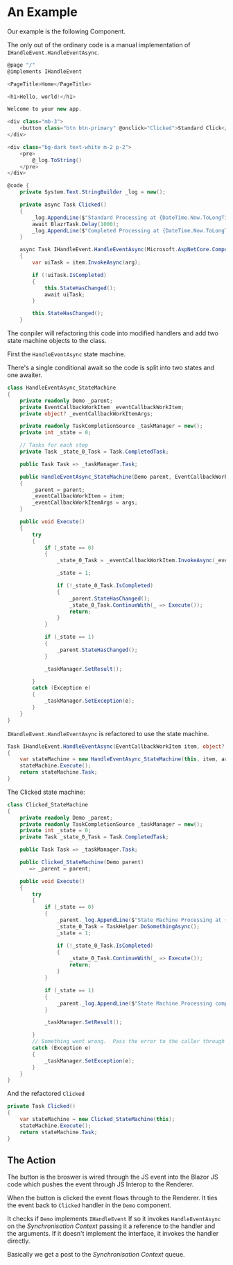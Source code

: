 # An Example

Our example is the following Component.

The only out of the ordinary code is a manual implementation of `IHandleEvent.HandleEventAsync`.

```csharp
@page "/"
@implements IHandleEvent

<PageTitle>Home</PageTitle>

<h1>Hello, world!</h1>

Welcome to your new app.

<div class="mb-3">
    <button class="btn btn-primary" @onclick="Clicked">Standard Click</button>
</div>

<div class="bg-dark text-white m-2 p-2">
    <pre>
        @_log.ToString()
    </pre>
</div>

@code {
    private System.Text.StringBuilder _log = new();

    private async Task Clicked()
    {
        _log.AppendLine($"Standard Processing at {DateTime.Now.ToLongTimeString()}");
        await BlazrTask.Delay(1000);
        _log.AppendLine($"Completed Processing at {DateTime.Now.ToLongTimeString()}");
    }

    async Task IHandleEvent.HandleEventAsync(Microsoft.AspNetCore.Components.EventCallbackWorkItem item, object? arg)
    {
        var uiTask = item.InvokeAsync(arg);

        if (!uiTask.IsCompleted)
        {
            this.StateHasChanged();
            await uiTask;
        }

        this.StateHasChanged();
    }
```

The conpiler will refactoring this code into modified handlers and add two state machine objects to the class.

First the `HandleEventAsync` state machine.

There's a single conditional await so the code is split into two states and one awaiter.

```csharp
class HandleEventAsync_StateMachine
{
    private readonly Demo _parent;
    private EventCallbackWorkItem _eventCallbackWorkItem;
    private object? _eventCallbackWorkItemArgs;

    private readonly TaskCompletionSource _taskManager = new();
    private int _state = 0;

    // Tasks for each step
    private Task _state_0_Task = Task.CompletedTask;

    public Task Task => _taskManager.Task;

    public HandleEventAsync_StateMachine(Demo parent, EventCallbackWorkItem item, object? args)
    {
        _parent = parent;
        _eventCallbackWorkItem = item;
        _eventCallbackWorkItemArgs = args;
    }

    public void Execute()
    {
        try
        {
            if (_state == 0)
            {
                _state_0_Task = _eventCallbackWorkItem.InvokeAsync(_eventCallbackWorkItemArgs);;

                _state = 1;

                if (!_state_0_Task.IsCompleted)
                {
                    _parent.StateHasChanged();
                    _state_0_Task.ContinueWith(_ => Execute());
                    return;
                }
            }

            if (_state == 1)
            {
                _parent.StateHasChanged();
            }

            _taskManager.SetResult();

        }
        catch (Exception e)
        {
            _taskManager.SetException(e);
        }
    }
}
```

`IHandleEvent.HandleEventAsync` is refactored to use the state machine.

```csharp
Task IHandleEvent.HandleEventAsync(EventCallbackWorkItem item, object? arg)
{
    var stateMachine = new HandleEventAsync_StateMachine(this, item, arg);
    stateMachine.Execute();
    return stateMachine.Task;
}
```

The Clicked state machine:

```csharp
class Clicked_StateMachine
{
    private readonly Demo _parent;
    private readonly TaskCompletionSource _taskManager = new();
    private int _state = 0;
    private Task _state_0_Task = Task.CompletedTask;

    public Task Task => _taskManager.Task;

    public Clicked_StateMachine(Demo parent)
       => _parent = parent;

    public void Execute()
    {
        try
        {
            if (_state == 0)
            {
                _parent._log.AppendLine($"State Machine Processing at {DateTime.Now.ToLongTimeString()}");
                _state_0_Task = TaskHelper.DoSomethingAsync();
                _state = 1;

                if (!_state_0_Task.IsCompleted)
                {
                    _state_0_Task.ContinueWith(_ => Execute());
                    return;
                }
            }

            if (_state == 1)
            {
                _parent._log.AppendLine($"State Machine Processing completed at {DateTime.Now.ToLongTimeString()}");
            }

            _taskManager.SetResult();

        }
        // Something went wrong.  Pass the error to the caller through the completion task
        catch (Exception e)
        {
            _taskManager.SetException(e);
        }
    }
}
```

And the refactored `Clicked`

```csharp
private Task Clicked()
{
    var stateMachine = new Clicked_StateMachine(this);
    stateMachine.Execute();
    return stateMachine.Task;
}
```

## The Action

The button is the broswer is wired through the JS event into the Blazor JS code which pushes the event through JS Interop to the Renderer.

When the button is clicked the event flows through to the Renderer.  It ties the event back to `Clicked` handler in the `Demo` component.

It checks if `Demo` implements `IHandleEvent`  If so it invokes `HandleEventAsync` on the *Synchronisation Context* passing it a reference to the handler and the arguments.  If it doesn't implement the interface, it invokes the handler directly.

Basically we get a post to the *Synchronisation Context* queue.

```

```
